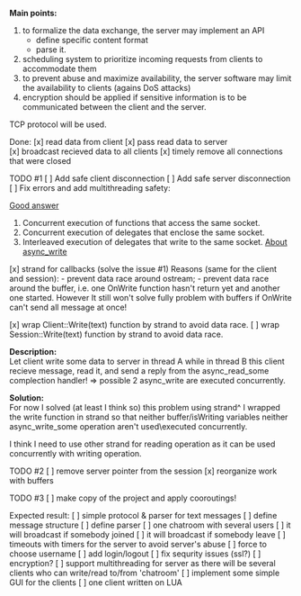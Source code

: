**Main points:**  
1. to formalize the data exchange, the server may implement an API
    - define specific content format
    - parse it.
2. scheduling system to prioritize incoming requests from clients to accommodate them
3. to prevent abuse and maximize availability, the server software may limit the availability to clients (agains DoS attacks)
4. encryption should be applied if sensitive information is to be communicated between the client and the server. 

TCP protocol will be used.  

Done:
[x] read data from client
[x] pass read data to server  
[x] broadcast recieved data to all clients
[x] timely remove all connections that were closed

TODO #1
[ ] Add safe client disconnection
[ ] Add safe server disconnection
[ ] Fix errors and add multithreading safety:

[Good answer](https://stackoverflow.com/a/40588070/11468611)
1. Concurrent execution of functions that access the same socket.
2. Concurrent execution of delegates that enclose the same socket.
3. Interleaved execution of delegates that write to the same socket.
[About async_write](https://www.boost.org/doc/libs/1_73_0/doc/html/boost_asio/reference/async_write/overload7.html)

[x] strand for callbacks (solve the issue #1)
    Reasons (same for the client and session):
        - prevent data race around ostream;
        - prevent data race around the buffer,
         i.e. one OnWrite function hasn't return yet and another one started.
         However It still won't solve fully problem with buffers if OnWrite can't send 
         all message at once!

[x] wrap Client::Write(text) function by strand to avoid data race.
[ ] wrap Session::Write(text) function by strand to avoid data race.

**Description:**   
Let client write some data to server in thread A while in thread B this client recieve message, read it, and send a reply from the async_read_some complection handler! => possible 2 async_write are executed concurrently.

**Solution:**  
For now I solved (at least I think so) this problem using strand^ I wrapped the write function in strand so that 
neither buffer/isWriting variables neither async_write_some operation aren't used\executed concurrently.

I think I need to use other strand for reading operation as it can be used concurrently with writing operation.

TODO #2
[ ] remove server pointer from the session
[x] reorganize work with buffers 

TODO #3
[ ] make copy of the project and apply cooroutings!

Expected result: 
[ ] simple protocol & parser for text messages
    [ ] define message structure
    [ ] define parser
[ ] one chatroom with several users
    [ ] it will broadcast if somebody joined
    [ ] it will broadcast if somebody leave
    [ ] timeouts with timers for the server to avoid server's abuse
    [ ] force to choose username
    [ ] add login/logout
    [ ] fix sequrity issues (ssl?) 
    [ ] encryption?
[ ] support multithreading for server as there will be several clients who can write/read to/from 'chatroom'
[ ] implement some simple GUI for the clients
[ ] one client written on LUA